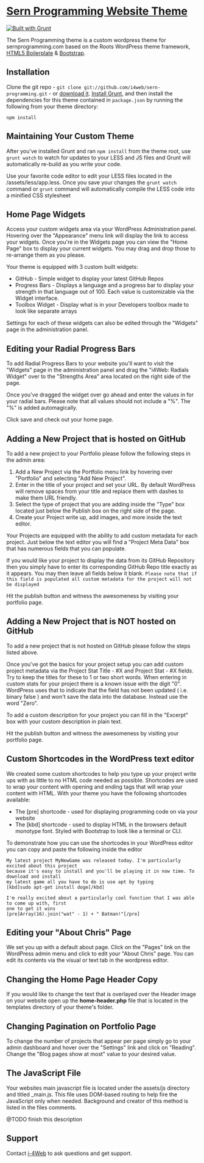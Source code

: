 # [Sern Programming Website Theme](http://www.sernprogramming.com/)

[![Built with Grunt](https://cdn.gruntjs.com/builtwith.png)](http://gruntjs.com/)

The Sern Programming theme is a custom wordpress theme for sernprogramming.com based on the Roots WordPress theme framework, [HTML5 Boilerplate](http://html5boilerplate.com/) & [Bootstrap](http://getbootstrap.com/).


## Installation

Clone the git repo - `git clone git://github.com/i4web/sern-programming.git` - or [download it](https://github.com/i4web/sern-programming/archive/master.zip). [Install Grunt](http://gruntjs.com/getting-started), and then install the dependencies for this theme contained in `package.json` by running the following from your theme directory:

```
npm install
```


## Maintaining Your Custom Theme

After you've installed Grunt and ran `npm install` from the theme root, use `grunt watch` to watch for updates to your LESS and JS files and Grunt will automatically re-build as you write your code.

Use your favorite code editor to edit your LESS files located in the /assets/less/app.less. Once you save your changes the `grunt watch` command or `grunt` command will automatically compile the LESS code into a minified CSS stylesheet



## Home Page Widgets

Access your custom widgets area via your WordPress Administration panel. Hovering over the "Appearance" menu link will display the link to access your widgets. Once you're in the Widgets page you can view the "Home Page" box to display your current widgets. You may drag and drop those to re-arrange them as you please.

Your theme is equipped with 3 custom built widgets:

* GitHub - Simple widget to display your latest GitHub Repos
* Progress Bars - Displays a language and a progress bar to display your strength in that language out of 100. Each value is customizable via the Widget interface.
* Toolbox Widget - Display what is in your Developers toolbox made to look like separate arrays

Settings for each of these widgets can also be edited through the "Widgets" page in the administration panel.

## Editing your Radial Progress Bars

To add Radial Progress Bars to your website you'll want to visit the "Widgets" page in the administration panel and drag the "i4Web: Radials Widget" over to the "Strengths Area" area located on the right side of the page. 

Once you've dragged the widget over go ahead and enter the values in for your radial bars. Please note that all values should not include a "%". The "%" is added automagically.

Click save and check out your home page.

## Adding a New Project that is hosted on GitHub

To add a new project to your Portfolio please follow the following steps in the admin area:

1. Add a New Project via the Portfolio menu link by hovering over "Portfolio" and selecting "Add New Project".
2. Enter in the title of your project and set your URL. By default WordPress will remove spaces from your title and replace them with dashes to make them URL friendly.
3. Select the type of project that you are adding inside the "Type" box located just below the Publish box on the right side of the page.
4. Create your Project write up, add images, and more inside the text editor.

Your Projects are equipped with the ability to add custom metadata for each project. Just below the text editor you will find a "Project Meta Data" box that has numerous fields that you can populate.

If you would like your project to display the data from its GitHub Repository then you simply have to enter its corresponding GitHub Repo title exactly as it appears. You may then leave all fields below it blank. `Please note that if this field is populated all custom metadata for the project will not be displayed`

Hit the publish button and witness the awesomeness by visiting your portfolio page.

## Adding a New Project that is NOT hosted on GitHub

To add a new project that is not hosted on GitHub please follow the steps listed above.

Once you've got the basics for your project setup you can add custom project metadata via the Project Stat Title - #X and Project Stat - #X fields. Try to keep the titles for these to 1 or two short words. When entering in custom stats for your project there is a known issue with the digit "0". WordPress uses that to indicate that the field has not been updated ( i.e. binary false ) and won't save the data into the database. Instead use the word "Zero".

To add a custom description for your project you can fill in the "Excerpt" box with your custom description in plain text.

Hit the publish button and witness the awesomeness by visiting your portfolio page.

## Custom Shortcodes in the WordPress text editor

We created some custom shortcodes to help you type up your project write ups with as little to no HTML code needed as possible. Shortcodes are used to wrap your content with opening and ending tags that will wrap your content with HTML. With your theme you have the following shortcodes available:

* The [pre] shortcode - used for displaying programming code on via your website
* The [kbd] shortcode - used to display HTML in the browsers default monotype font. Styled with Bootstrap to look like a terminal or CLI.

To demonstrate how you can use the shortcodes in your WordPress editor you can copy and paste the following inside the editor

```
My latest project MyNewGame was released today. I'm particularly excited about this project
because it's easy to install and you'll be playing it in now time. To download and install
my latest game all you have to do is use apt by typing
[kbd]sudo apt-get install doge[/kbd]

I'm really excited about a particularly cool function that I was able to come up with, first
one to get it wins
[pre]Array(16).join("wat" - 1) + " Batman!"[/pre]
```

## Editing your "About Chris" Page

We set you up with a default about page. Click on the "Pages" link on the WordPress admin menu and click to edit your "About Chris" page. You can edit its contents via the visual or text tab in the wordpress editor.

## Changing the Home Page Header Copy

If you would like to change the text that is overlayed over the Header image on your website open up the **home-header.php** file that is located in the templates directory of your theme's folder.

## Changing Pagination on Portfolio Page

To change the number of projects that appear per page simply go to your admin dashboard and hover over the "Settings" link and click on "Reading". Change the "Blog pages show at most" value to your desired value.

## The JavaScript File

Your websites main javascript file is located under the assets/js directory and titled _main.js. This file uses DOM-based routing to help fire the JavaScript only when needed. Background and creator of this method is listed in the files comments. 

@TODO finish this description

## Support

Contact [i-4Web](http://www.i-4web.com/) to ask questions and get support.
